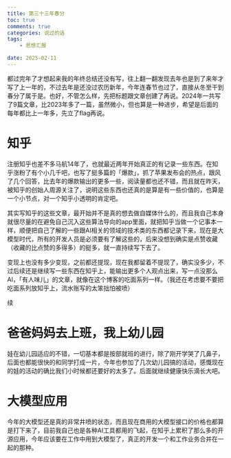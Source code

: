 ```yaml
---
title: 第三十三年春分
toc: true
comments: true
categories: 说过的话
tags: 
	- 思想汇报

date: 2025-02-11
---
```


都过完年了才想起来我的年终总结还没有写，往上翻一翻发现去年也是到了来年才写了上一年的，不过去年是还没过农历新年，今年连春节也过了，直接从冬至干到春分了属于是。也好，不管怎么样，先把标题跟文章创建了再说。2024年一共写了9篇文章，比2023年多了一篇，虽然微小，但也算是一种进步，希望是后面的每年都比上一年多，先立了flag再说。

# 知乎

注册知乎也差不多马航14年了，也就最近两年开始真正的有记录一些东西。在知乎涨粉了有个小几千吧，也写了挺多篇的「爆款」，抓了苹果发布会的热点，跟风了几个回答，比去年的爆款输出的更多一些，阅读量都也还不错，而且就在昨天，被知乎的创始人周源关注了，说明这些东西也还真的是算是有一些价值的，也算是一个小节点，对一个知乎小透明的肯定吧。

其实写知乎的这些文章，最开始并不是真的想去做自媒体什么的，而且我自己本身就很尽量的在避免自己沉入这些算法导向的app里面，就把知乎当做一个记事本一样，顺便把自己了解的一些跟AI相关的领域的技术类的东西都记录下来，现在是大模型时代，所有的开发人员是必须要有了解这些的，后来没想到确实是点赞收藏（收藏的比点赞的多得多）的挺多，就一直持续写下去了。

变现上也没有多少变现，之前都还提现，现在我都留着不提现了，确实没多少，不过后续还是继续写一些东西在知乎上，能输出更多个人观点出来，写一点没那么AI，「有人味儿」的文章，就像在这个博客的吃面系列一样。（我还在考虑要不要把吃面系列放知乎上，流水账写的太笨拙怕被喷）

>
续

# 爸爸妈妈去上班，我上幼儿园

娃在幼儿园适应的不错，一切基本都是按部就班的进行，除了刚开学哭了几鼻子，后面也都能很快的和同学打成一片，今年也参加了几次幼儿园搞的活动，感慨现在的娃的活动的确比我们小时候都还要好的太多了。后面就继续健康快乐滴长大吧。

# 大模型应用

今年的大模型还是真的非常井喷的状态，而且现在商用的大模型接口的价格也都算是打下来了，目前我自己也是各种AI工具都用的飞起，在知乎上累积了那么多的开源应用，今年应该要在工作中用到大模型了，真正的开发一个和工作业务合并在一起的那种。


